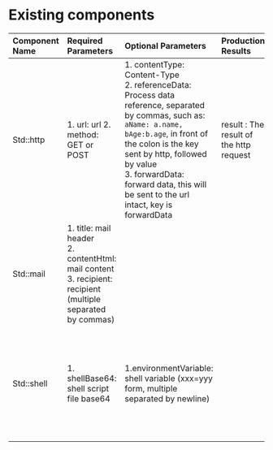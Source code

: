 <!--
 Copyright (c) 2019, Xiaomi, Inc.  All rights reserved.
 This source code is licensed under the Apache License Version 2.0, which
 can be found in the LICENSE file in the root directory of this source tree.
-->
# Existing components


|Component Name|Required Parameters|Optional Parameters|Production Results|Others|
|:------|:------|:-----|:------|:--|
Std::http|1. url: url 2. method: GET or POST|1. contentType: Content-Type<br/>2. referenceData: Process data reference, separated by commas, such as: ` aName: a.name, bAge:b.age`, in front of the colon is the key sent by http, followed by value<br/>3. forwardData: forward data, this will be sent to the url intact, key is forwardData |result : The result of the http request ||
Std::mail|1. title: mail header<br/>2. contentHtml: mail content<br/>3. recipient: recipient (multiple separated by commas) | | | can be in the message header and content Use ${} to quote the results of other jobs, such as: `${a.name}`|
Std::shell|1. shellBase64: shell script file base64|1.environmentVariable: shell variable (xxx=yyy form, multiple separated by newline)| |Recommended to use this component when creating the page, if it is a third-party system recommendation Implemented in http with your own system|